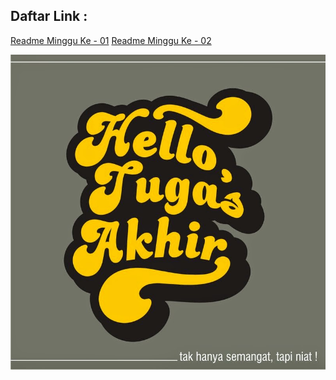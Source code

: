 ## Daftar Link :
[Readme Minggu Ke - 01](https://github.com/Apriliana2424/tct/tree/master/minggu%20ke-01)
[Readme Minggu Ke - 02](https://github.com/Apriliana2424/tct/tree/master/minggu%20ke-02)

![April](https://github.com/Apriliana2424/tct/blob/master/images/images.jpg)